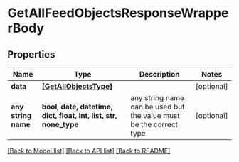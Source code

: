 # GetAllFeedObjectsResponseWrapperBody


## Properties
Name | Type | Description | Notes
------------ | ------------- | ------------- | -------------
**data** | [**[GetAllObjectsType]**](GetAllObjectsType.md) |  | [optional] 
**any string name** | **bool, date, datetime, dict, float, int, list, str, none_type** | any string name can be used but the value must be the correct type | [optional]

[[Back to Model list]](../README.md#documentation-for-models) [[Back to API list]](../README.md#documentation-for-api-endpoints) [[Back to README]](../README.md)


